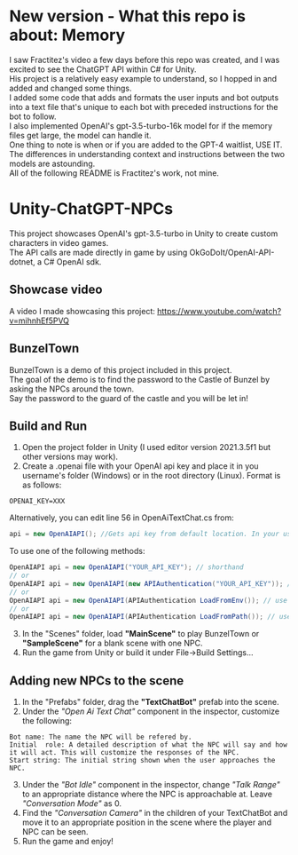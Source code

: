 # New version - What this repo is about: Memory
I saw Fractitez's video a few days before this repo was created, and I was excited to see the ChatGPT API within C# for Unity.\
His project is a relatively easy example to understand, so I hopped in and added and changed some things.\
I added some code that adds and formats the user inputs and bot outputs into a text file that's unique to each bot with preceded instructions for the bot to follow.\
I also implemented OpenAI's gpt-3.5-turbo-16k model for if the memory files get large, the model can handle it.\
One thing to note is when or if you are added to the GPT-4 waitlist, USE IT. The differences in understanding context and instructions between the two models are astounding.\
All of the following README is Fractitez's work, not mine. 
# Unity-ChatGPT-NPCs
This project showcases OpenAI's gpt-3.5-turbo in Unity to create custom characters in video games.\
The API calls are made directly in game by using OkGoDoIt/OpenAI-API-dotnet, a C# OpenAI sdk.
## Showcase video
A video I made showcasing this project: https://www.youtube.com/watch?v=mihnhEf5PVQ
## BunzelTown
BunzelTown is a demo of this project included in this project.\
The goal of the demo is to find the password to the Castle of Bunzel by asking the NPCs around the town.\
Say the password to the guard of the castle and you will be let in!
## Build and Run
1. Open the project folder in Unity (I used editor version 2021.3.5f1 but other versions may work).
2. Create a .openai file with your OpenAI api key and place it in you username's folder (Windows) or in the root directory (Linux). Format is as follows:
```
OPENAI_KEY=XXX
```
Alternatively, you can edit line 56 in OpenAiTextChat.cs from:
```csharp
api = new OpenAIAPI(); //Gets api key from default location. In your username's folder on Windows.
```
To use one of the following methods:
```csharp
OpenAIAPI api = new OpenAIAPI("YOUR_API_KEY"); // shorthand
// or
OpenAIAPI api = new OpenAIAPI(new APIAuthentication("YOUR_API_KEY")); // create object manually
// or
OpenAIAPI api = new OpenAIAPI(APIAuthentication LoadFromEnv()); // use env vars
// or
OpenAIAPI api = new OpenAIAPI(APIAuthentication LoadFromPath()); // use config file (can optionally specify where to look)
```
3. In the "Scenes" folder, load **"MainScene"** to play BunzelTown or **"SampleScene"** for a blank scene with one NPC.
4. Run the game from Unity or build it under File->Build Settings...
## Adding new NPCs to the scene
1. In the "Prefabs" folder, drag the **"TextChatBot"** prefab into the scene.
2. Under the _"Open Ai Text Chat"_ component in the inspector, customize the following:
```
Bot name: The name the NPC will be refered by.
Initial  role: A detailed description of what the NPC will say and how it will act. This will customize the responses of the NPC.
Start string: The initial string shown when the user approaches the NPC.
```
3. Under the _"Bot Idle"_ component in the inspector, change _"Talk Range"_ to an appropriate distance where the NPC is approachable at. Leave _"Conversation Mode"_ as 0.
4. Find the _"Conversation Camera"_ in the children of your TextChatBot and move it to an appropriate position in the scene where the player and NPC can be seen.
5. Run the game and enjoy!
